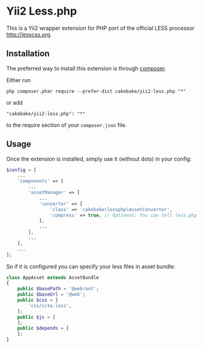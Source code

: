 Yii2 Less.php
=============
This is a Yii2 wrapper extension for PHP port of the official LESS processor http://lesscss.org.

Installation
------------

The preferred way to install this extension is through [composer](http://getcomposer.org/download/).

Either run

```
php composer.phar require --prefer-dist cakebake/yii2-less.php "*"
```

or add

```
"cakebake/yii2-less.php": "*"
```

to the require section of your `composer.json` file.


Usage
-----

Once the extension is installed, simply use it (without dots) in your config:

```php
$config = [
    ...
    'components' => [
		...
        'assetManager' => [
            ...
            'converter' => [
                'class' => 'cakebake\lessphp\AssetConverter',
                'compress' => true, // Optional: You can tell less.php to remove comments and whitespace to generate minimized css files.
            ],
			...
        ],
		...
	],
	...
];
```

So if it is configured you can specify your less files in asset bundle:

```php
class AppAsset extends AssetBundle
{
    public $basePath = '@webroot';
    public $baseUrl = '@web';
    public $css = [
        'css/site.less',
    ];
    public $js = [
    ];
    public $depends = [
    ];
}
```
